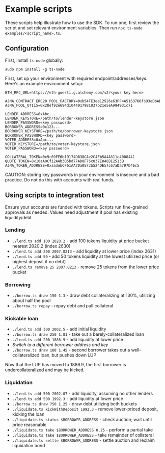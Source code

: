 # Example scripts

These scripts help illustrate how to use the SDK.
To run one, first review the script and set relevant environment variables. Then run `npx ts-node examples/<script_name>.ts`.

## Configuration

First, install `ts-node` globally:

```
sudo npm install -g ts-node
```

First, set up your environment with required endpoint/addresses/keys. Here's an example environment setup:

```
ETH_RPC_URL=https://eth-goerli.g.alchemy.com/v2/<your key here>

AJNA_CONTRACT_ERC20_POOL_FACTORY=0xb54FE3ee12926e63FF4A5163766fb93eDbADd5f3
AJNA_POOL_UTILS=0x28ef92e694d1044917981837b21e5eA994931c71

LENDER_ADDRESS=0xAbc...
LENDER_KEYSTORE=/path/to/lender-keystore.json
LENDER_PASSWORD=<key password>
BORROWER_ADDRESS=0x123...
BORROWER_KEYSTORE=/path/to/borrower-keystore.json
BORROWER_PASSWORD=<key password>
VOTER_ADDRESS=0xAbc...
VOTER_KEYSTORE=/path/to/voter-keystore.json
VOTER_PASSWORD=<key password>

COLLATERAL_TOKEN=0x9c09FE6b19174D838CAe2C4Fb5A4A311c4008441
QUOTE_TOKEN=0x10aA0Cf12AAb305bd77AD8F76c037E048B12513B
AJNA_TOKEN_ADDRESS=0xaadebCF61AA7Da0573b524DE57c67aDa797D46c5
```

CAUTION: storing key passwords in your environment is insecure and a bad practice. Do not do this with accounts with real funds.

## Using scripts to integration test

Ensure your accounts are funded with tokens. Scripts run fine-grained approvals as needed. Values need adjustment if pool has existing liquidity/debt

### Lending

- `./lend.ts add 100 2020.2` - add 100 tokens liquidity at price bucket nearest 2020.2 (index 2630)
- `./lend.ts add 200 2007.0213` - add liquidity at lower price (index 2631)
- `./lend.ts add 50` - add 50 tokens liquidity at the lowest utilized price (or highest deposit if no debt)
- `./lend.ts remove 25 2007.0213` - remove 25 tokens from the lower price bucket

### Borrowing

- `./borrow.ts draw 150 1.3` - draw debt collateralizing at 130%, utilizing about half the pool
- `./borrow.ts repay` - repay debt and pull collateral

### Kickable loan

- `./lend.ts add 300 2002.5` - add initial liquidity
- `./borrow.ts draw 250 1.01` - take out a barely-collateralized loan
- `./lend.ts add 200 1886.9` - add liquidity at lower price
- _Switch to a different borrower address and key_
- `./borrow.ts draw 100 1.45` - second borrower takes out a well-collateralized loan, but pushes down LUP

Now that the LUP has moved to 1886.9, the first borrower is undercollateralized and may be kicked.

### Liquidation

- `./lend.ts add 500 2002.07` - add liquidity, assuming no other lenders
- `./lend.ts add 500 1992.3` - add liquidity at lower price
- `./borrow.ts draw 750 1.25` - draw debt utilizing both buckets
- `./liquidate.ts kickWithDeposit 1992.3` - remove lower-priced deposit, kicking the loan
- `./liquidate.ts status $BORROWER_ADDRESS` - check auction; wait until price reasonable
- `./liquidate.ts take $BORROWER_ADDRESS 0.25` - perform a partial take
- `./liquidate.ts take $BORROWER_ADDRESS` - take remainder of collateral
- `./liquidate.ts settle $BORROWER_ADDRESS` - settle auction and reclaim liquidation bond
